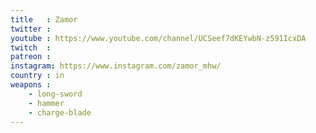 ```yaml
---
title   : Zamor
twitter :
youtube : https://www.youtube.com/channel/UCSeef7dKEYwbN-z591IcxDA
twitch  :
patreon :
instagram: https://www.instagram.com/zamor_mhw/
country : in
weapons :
    - long-sword
    - hammer
    - charge-blade
---
```

